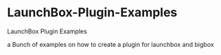 # LaunchBox-Plugin-Examples
LaunchBox Plugin Examples


a Bunch of examples on how to create a plugin for launchbox and bigbox